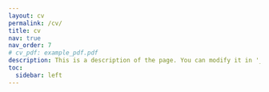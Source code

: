 ```yaml
---
layout: cv
permalink: /cv/
title: cv
nav: true
nav_order: 7
# cv_pdf: example_pdf.pdf
description: This is a description of the page. You can modify it in '_pages/cv.md'. You can also change or remove the top pdf download button.
toc:
  sidebar: left
---
```

